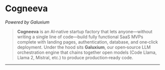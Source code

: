 # Cogneeva  
*Powered by Galuxium*

> **Cogneeva** is an AI‑native startup factory that lets anyone—without writing a single line of code—build fully functional SaaS MVPs complete with landing pages, authentication, database, and one‑click deployment. Under the hood sits **Galuxium**, our open‑source LLM orchestration engine that chains together open models (Code Llama, Llama 2, Mistral, etc.) to produce production‑ready code.

---
